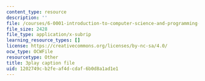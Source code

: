 ```yaml
---
content_type: resource
description: ''
file: /courses/6-0001-introduction-to-computer-science-and-programming-in-python-fall-2016/1202749cb2feaf4dcdaf6b0d8a1ad1e1_5McjE8e5gIg.srt
file_size: 2428
file_type: application/x-subrip
learning_resource_types: []
license: https://creativecommons.org/licenses/by-nc-sa/4.0/
ocw_type: OCWFile
resourcetype: Other
title: 3play caption file
uid: 1202749c-b2fe-af4d-cdaf-6b0d8a1ad1e1
---
```

